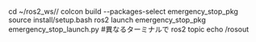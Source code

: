 cd ~/ros2_ws//
colcon build --packages-select emergency_stop_pkg
source install/setup.bash
ros2 launch emergency_stop_pkg emergency_stop_launch.py
#異なるターミナルで
ros2 topic echo /rosout

